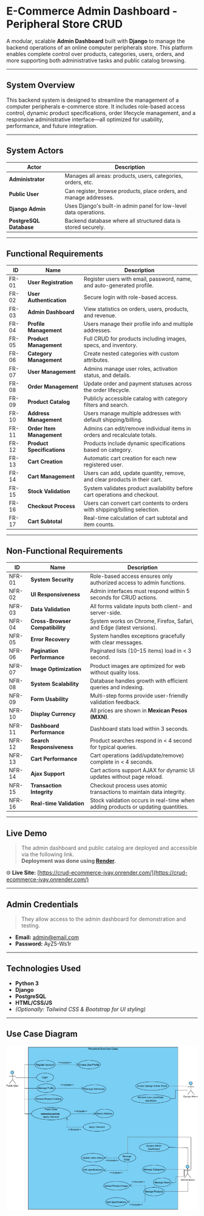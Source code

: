 # E-Commerce Admin Dashboard - Peripheral Store CRUD

A modular, scalable **Admin Dashboard** built with **Django** to manage the backend operations of an online computer peripherals store. This platform enables complete control over products, categories, users, orders, and more supporting both administrative tasks and public catalog browsing.

---
## System Overview

This backend system is designed to streamline the management of a computer peripherals e-commerce store. It includes role-based access control, dynamic product specifications, order lifecycle management, and a responsive administrative interface—all optimized for usability, performance, and future integration.

---

## System Actors

| Actor                | Description                                                                 |
|---------------------|-----------------------------------------------------------------------------|
| **Administrator**    | Manages all areas: products, users, categories, orders, etc.                |
| **Public User**      | Can register, browse products, place orders, and manage addresses.          |
| **Django Admin**     | Uses Django's built-in admin panel for low-level data operations.           |
| **PostgreSQL Database** | Backend database where all structured data is stored securely.           |
---

## Functional Requirements

| ID      | Name                      | Description                                                                                 |
|---------|---------------------------|---------------------------------------------------------------------------------------------|
| FR-01   | **User Registration**     | Register users with email, password, name, and auto-generated profile.                     |
| FR-02   | **User Authentication**   | Secure login with role-based access.                                                       |
| FR-03   | **Admin Dashboard**       | View statistics on orders, users, products, and revenue.                                   |
| FR-04   | **Profile Management**    | Users manage their profile info and multiple addresses.                                    |
| FR-05   | **Product Management**    | Full CRUD for products including images, specs, and inventory.                             |
| FR-06   | **Category Management**   | Create nested categories with custom attributes.                                            |
| FR-07   | **User Management**       | Admins manage user roles, activation status, and details.                                  |
| FR-08   | **Order Management**      | Update order and payment statuses across the order lifecycle.                              |
| FR-09   | **Product Catalog**       | Publicly accessible catalog with category filters and search.                              |
| FR-10   | **Address Management**    | Users manage multiple addresses with default shipping/billing.                             |
| FR-11   | **Order Item Management** | Admins can edit/remove individual items in orders and recalculate totals.                  |
| FR-12   | **Product Specifications**| Products include dynamic specifications based on category.                                 |
| FR-13   | **Cart Creation**         | Automatic cart creation for each new registered user.                                     |
| FR-14   | **Cart Management**       | Users can add, update quantity, remove, and clear products in their cart.                 |
| FR-15   | **Stock Validation**      | System validates product availability before cart operations and checkout.                 |
| FR-16   | **Checkout Process**      | Users can convert cart contents to orders with shipping/billing selection.                |
| FR-17   | **Cart Subtotal**         | Real-time calculation of cart subtotal and item counts.                                   |

---

## Non-Functional Requirements

| ID      | Name                       | Description                                                                                 |
|---------|----------------------------|---------------------------------------------------------------------------------------------|
| NFR-01  | **System Security**        | Role-based access ensures only authorized access to admin functions.                       |
| NFR-02  | **UI Responsiveness**      | Admin interfaces must respond within 5 seconds for CRUD actions.                           |
| NFR-03  | **Data Validation**        | All forms validate inputs both client- and server-side.                                    |
| NFR-04  | **Cross-Browser Compatibility** | System works on Chrome, Firefox, Safari, and Edge (latest versions).               |
| NFR-05  | **Error Recovery**         | System handles exceptions gracefully with clear messages.                                  |
| NFR-06  | **Pagination Performance** | Paginated lists (10–15 items) load in < 3 second.                                           |
| NFR-07  | **Image Optimization**     | Product images are optimized for web without quality loss.                                 |
| NFR-08  | **System Scalability**     | Database handles growth with efficient queries and indexing.                               |
| NFR-09  | **Form Usability**         | Multi-step forms provide user-friendly validation feedback.                                |
| NFR-10  | **Display Currency**       | All prices are shown in **Mexican Pesos (MXN)**.                                           |
| NFR-11  | **Dashboard Performance**  | Dashboard stats load within 3 seconds.                                                     |
| NFR-12  | **Search Responsiveness**  | Product searches respond in < 4 second for typical queries.                                |
| NFR-13  | **Cart Performance**       | Cart operations (add/update/remove) complete in < 4 seconds.                               |
| NFR-14  | **Ajax Support**           | Cart actions support AJAX for dynamic UI updates without page reload.                      |
| NFR-15  | **Transaction Integrity**  | Checkout process uses atomic transactions to maintain data integrity.                      |
| NFR-16  | **Real-time Validation**   | Stock validation occurs in real-time when adding products or updating quantities.          |

---

## Live Demo

> The admin dashboard and public catalog are deployed and accessible via the following link.  
> **Deployment was done using [Render](https://render.com/).**

🌐 **Live Site:** [https://crud-ecommerce-ivay.onrender.com/](https://crud-ecommerce-ivay.onrender.com/)

---
## Admin Credentials

> They allow access to the admin dashboard for demonstration and testing.

- **Email:** admin@email.com  
- **Password:** AyZ5-Ws1r
---
## Technologies Used

- **Python 3**
- **Django**
- **PostgreSQL**
- **HTML/CSS/JS**
- *(Optionally: Tailwind CSS & Bootstrap for UI styling)*

---
## Use Case Diagram

![Use Case Diagram](diagrams/use_case_diagram.jpeg)
